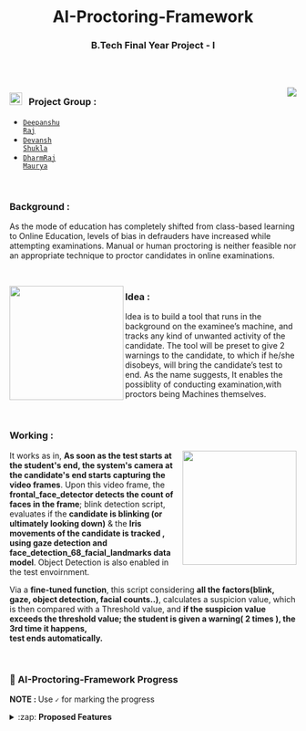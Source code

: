 <h1 align="center">AI-Proctoring-Framework</h1>
<h3 align="center">B.Tech Final Year Project - I</h3>

<br><br>

<img align="right" src="https://user-images.githubusercontent.com/54600788/128983568-928da7b1-a365-49d9-be17-01a94add0fcb.png"></img>

### <img height="22" width="22" src="https://user-images.githubusercontent.com/54600788/128984688-6b040caf-a5ce-4a00-94ae-7d52c21535c5.png"></img> &nbsp; Project Group : 

  * <code>[Deepanshu Raj](https://github.com/deepanshu-Raj)</code>
  * <code>[Devansh Shukla](https://github.com/devanshjsr)</code>
  * <code>[DharmRaj Maurya](https://github.com/Dharm1999)</code>

<br>

### Background :

<p>As the mode of education has completely shifted from class-based learning to Online Education, levels of bias in defrauders have increased while attempting examinations. Manual or human proctoring is neither feasible nor an appropriate technique to proctor candidates in online examinations.</p>

<br>

<img height = "200" align="left" src="https://user-images.githubusercontent.com/54600788/128985687-f1d248d9-1c39-4426-b88e-bdb7f46cb7bf.png"></img>


### Idea :
Idea is to build a tool that runs in the background on the examinee’s machine, and tracks any kind of unwanted activity of the candidate. The tool will be preset to give 2 warnings to the candidate, to which if he/she disobeys, will bring the candidate’s test to end. As the name suggests, It enables the possiblity of conducting examination,with proctors being Machines themselves.</p>

<br>

### Working :
<img height = "200" align="right" src="https://user-images.githubusercontent.com/54600788/128986198-c45a1db1-0c62-42d3-b47a-7a43827b2066.png"></img>

<p>
It works as in, <b>As soon as the test starts at the student's end, the system's camera at the candidate's end starts capturing the video frames</b>. Upon this video frame, the <b>frontal_face_detector detects the count of faces in the frame</b>; blink detection script, evaluates if the <b>candidate is blinking (or ultimately looking down)</b> & the <b>Iris movements of the candidate is tracked , using gaze detection and face_detection_68_facial_landmarks data model</b>. Object Detection is also enabled in the test envoirnment.
</p>

<p>
  Via a <b>fine-tuned function</b>, this script considering <b>all the factors(blink, gaze, object detection, facial counts..)</b>, calculates a suspicion value, which is then compared with a Threshold value, and <b>if the suspicion value exceeds the threshold value; the student is given a warning( 2 times ), the 3rd time it happens,<br> test ends automatically.</b>
</p>
<br>

### 📌 AI-Proctoring-Framework Progress

<b>NOTE : </b> Use <code>&#x2713;</code> for marking the progress

<details>
  
  <summary>:zap: <strong>Proposed Features </strong> </summary>
 
  
- <code>-</code> &nbsp; Mouth Tracking
- <code>&#x2713;</code> &nbsp; Eye Tracking
- <code>&#x2713;</code> &nbsp; Gaze Detection
- <code>-</code> &nbsp; Liveliness Detection
- <code>-</code> &nbsp; Object Detection
